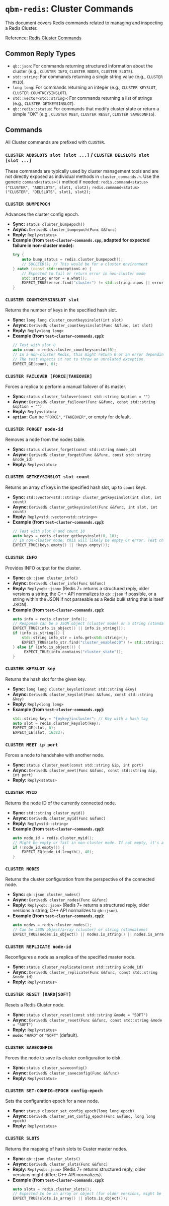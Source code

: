 # `qbm-redis`: Cluster Commands

This document covers Redis commands related to managing and inspecting a Redis Cluster.

Reference: [Redis Cluster Commands](https://redis.io/commands/?group=cluster)

## Common Reply Types

*   `qb::json`: For commands returning structured information about the cluster (e.g., `CLUSTER INFO`, `CLUSTER NODES`, `CLUSTER SLOTS`).
*   `std::string`: For commands returning a single string value (e.g., `CLUSTER MYID`).
*   `long long`: For commands returning an integer (e.g., `CLUSTER KEYSLOT`, `CLUSTER COUNTKEYSINSLOT`).
*   `std::vector<std::string>`: For commands returning a list of strings (e.g., `CLUSTER GETKEYSINSLOT`).
*   `qb::redis::status`: For commands that modify cluster state or return a simple "OK" (e.g., `CLUSTER MEET`, `CLUSTER RESET`, `CLUSTER SAVECONFIG`).

## Commands

All Cluster commands are prefixed with `CLUSTER`.

### `CLUSTER ADDSLOTS slot [slot ...]` / `CLUSTER DELSLOTS slot [slot ...]`

These commands are typically used by cluster management tools and are not directly exposed as individual methods in `cluster_commands.h`. Use the generic `command<status>()` method if needed:
`redis.command<status>("CLUSTER", "ADDSLOTS", slot1, slot2);`
`redis.command<status>("CLUSTER", "DELSLOTS", slot1, slot2);`

### `CLUSTER BUMPEPOCH`

Advances the cluster config epoch.

*   **Sync:** `status cluster_bumpepoch()`
*   **Async:** `Derived& cluster_bumpepoch(Func &&func)`
*   **Reply:** `Reply<status>`
*   **Example (from `test-cluster-commands.cpp`, adapted for expected failure in non-cluster mode):**
    ```cpp
    try {
        auto bump_status = redis.cluster_bumpepoch();
        // SUCCEED(); // This would be for a cluster environment
    } catch (const std::exception& e) {
        // Expected to fail or return error in non-cluster mode
        std::string error = e.what();
        EXPECT_TRUE(error.find("cluster") != std::string::npos || error.find("ERR") != std::string::npos);
    }
    ```

### `CLUSTER COUNTKEYSINSLOT slot`

Returns the number of keys in the specified hash slot.

*   **Sync:** `long long cluster_countkeysinslot(int slot)`
*   **Async:** `Derived& cluster_countkeysinslot(Func &&func, int slot)`
*   **Reply:** `Reply<long long>`
*   **Example (from `test-cluster-commands.cpp`):**
    ```cpp
    // Test with slot 0
    auto count = redis.cluster_countkeysinslot(0);
    // In a non-cluster Redis, this might return 0 or an error depending on server version.
    // The test expects it not to throw an unrelated exception.
    EXPECT_GE(count, 0); 
    ```

### `CLUSTER FAILOVER [FORCE|TAKEOVER]`

Forces a replica to perform a manual failover of its master.

*   **Sync:** `status cluster_failover(const std::string &option = "")`
*   **Async:** `Derived& cluster_failover(Func &&func, const std::string &option = "")`
*   **Reply:** `Reply<status>`
*   **`option`:** Can be `"FORCE"`, `"TAKEOVER"`, or empty for default.

### `CLUSTER FORGET node-id`

Removes a node from the nodes table.

*   **Sync:** `status cluster_forget(const std::string &node_id)`
*   **Async:** `Derived& cluster_forget(Func &&func, const std::string &node_id)`
*   **Reply:** `Reply<status>`

### `CLUSTER GETKEYSINSLOT slot count`

Returns an array of keys in the specified hash slot, up to `count` keys.

*   **Sync:** `std::vector<std::string> cluster_getkeysinslot(int slot, int count)`
*   **Async:** `Derived& cluster_getkeysinslot(Func &&func, int slot, int count)`
*   **Reply:** `Reply<std::vector<std::string>>`
*   **Example (from `test-cluster-commands.cpp`):**
    ```cpp
    // Test with slot 0 and count 10
    auto keys = redis.cluster_getkeysinslot(0, 10);
    // In non-cluster mode, this will likely be empty or error. Test checks for valid, possibly empty, response.
    EXPECT_TRUE(keys.empty() || !keys.empty());
    ```

### `CLUSTER INFO`

Provides INFO output for the cluster.

*   **Sync:** `qb::json cluster_info()`
*   **Async:** `Derived& cluster_info(Func &&func)`
*   **Reply:** `Reply<qb::json>` (Redis 7+ returns a structured reply, older versions a string; the C++ API normalizes to `qb::json` if possible, or a string within the JSON if not parseable as a Redis bulk string that is itself JSON).
*   **Example (from `test-cluster-commands.cpp`):**
    ```cpp
    auto info = redis.cluster_info();
    // Response can be a JSON object (cluster mode) or a string (standalone mode)
    EXPECT_TRUE(info.is_object() || info.is_string());
    if (info.is_string()) {
        std::string info_str = info.get<std::string>();
        EXPECT_TRUE(info_str.find("cluster_enabled:0") != std::string::npos || info_str.find("cluster_state:fail") != std::string::npos);
    } else if (info.is_object()) {
         EXPECT_TRUE(info.contains("cluster_state"));
    }
    ```

### `CLUSTER KEYSLOT key`

Returns the hash slot for the given key.

*   **Sync:** `long long cluster_keyslot(const std::string &key)`
*   **Async:** `Derived& cluster_keyslot(Func &&func, const std::string &key)`
*   **Reply:** `Reply<long long>`
*   **Example (from `test-cluster-commands.cpp`):**
    ```cpp
    std::string key = "{mykey}incluster"; // Key with a hash tag
    auto slot = redis.cluster_keyslot(key);
    EXPECT_GE(slot, 0);
    EXPECT_LE(slot, 16383);
    ```

### `CLUSTER MEET ip port`

Forces a node to handshake with another node.

*   **Sync:** `status cluster_meet(const std::string &ip, int port)`
*   **Async:** `Derived& cluster_meet(Func &&func, const std::string &ip, int port)`
*   **Reply:** `Reply<status>`

### `CLUSTER MYID`

Returns the node ID of the currently connected node.

*   **Sync:** `std::string cluster_myid()`
*   **Async:** `Derived& cluster_myid(Func &&func)`
*   **Reply:** `Reply<std::string>`
*   **Example (from `test-cluster-commands.cpp`):**
    ```cpp
    auto node_id = redis.cluster_myid();
    // Might be empty or fail in non-cluster mode. If not empty, it's a 40-char string.
    if (!node_id.empty()) {
        EXPECT_EQ(node_id.length(), 40);
    }
    ```

### `CLUSTER NODES`

Returns the cluster configuration from the perspective of the connected node.

*   **Sync:** `qb::json cluster_nodes()`
*   **Async:** `Derived& cluster_nodes(Func &&func)`
*   **Reply:** `Reply<qb::json>` (Redis 7+ returns a structured reply, older versions a string; C++ API normalizes to `qb::json`).
*   **Example (from `test-cluster-commands.cpp`):**
    ```cpp
    auto nodes = redis.cluster_nodes();
    // Can be JSON object/array (cluster) or string (standalone)
    EXPECT_TRUE(nodes.is_object() || nodes.is_string() || nodes.is_array());
    ```

### `CLUSTER REPLICATE node-id`

Reconfigures a node as a replica of the specified master node.

*   **Sync:** `status cluster_replicate(const std::string &node_id)`
*   **Async:** `Derived& cluster_replicate(Func &&func, const std::string &node_id)`
*   **Reply:** `Reply<status>`

### `CLUSTER RESET [HARD|SOFT]`

Resets a Redis Cluster node.

*   **Sync:** `status cluster_reset(const std::string &mode = "SOFT")`
*   **Async:** `Derived& cluster_reset(Func &&func, const std::string &mode = "SOFT")`
*   **Reply:** `Reply<status>`
*   **`mode`:** `"HARD"` or `"SOFT"` (default).

### `CLUSTER SAVECONFIG`

Forces the node to save its cluster configuration to disk.

*   **Sync:** `status cluster_saveconfig()`
*   **Async:** `Derived& cluster_saveconfig(Func &&func)`
*   **Reply:** `Reply<status>`

### `CLUSTER SET-CONFIG-EPOCH config-epoch`

Sets the configuration epoch for a new node.

*   **Sync:** `status cluster_set_config_epoch(long long epoch)`
*   **Async:** `Derived& cluster_set_config_epoch(Func &&func, long long epoch)`
*   **Reply:** `Reply<status>`

### `CLUSTER SLOTS`

Returns the mapping of hash slots to Custer master nodes.

*   **Sync:** `qb::json cluster_slots()`
*   **Async:** `Derived& cluster_slots(Func &&func)`
*   **Reply:** `Reply<qb::json>` (Redis 7+ returns structured reply, older versions might differ; C++ API normalizes).
*   **Example (from `test-cluster-commands.cpp`):**
    ```cpp
    auto slots = redis.cluster_slots();
    // Expected to be an array or object (for older versions, might be parsed from string)
    EXPECT_TRUE(slots.is_array() || slots.is_object());
    ``` 